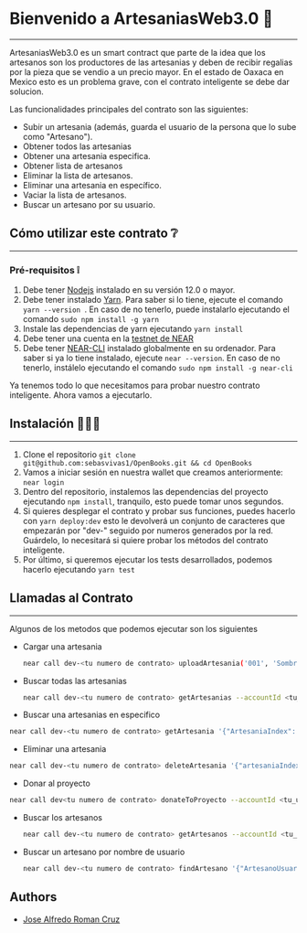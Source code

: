 # Bienvenido a ArtesaniasWeb3.0 📖
---
ArtesaniasWeb3.0 es un smart contract que parte de la idea que los artesanos son
los productores de las artesanias y deben de recibir regalias por la pieza que se vendio
a un precio mayor. En el estado de Oaxaca en Mexico esto es un problema grave, con el contrato inteligente se debe dar solucion.

Las funcionalidades principales del contrato son las siguientes:
* Subir un artesania (además, guarda el usuario de la persona que lo sube como "Artesano").
* Obtener todos las artesanias
* Obtener una artesania especifica.
* Obtener lista de artesanos
* Eliminar la lista de artesanos.
* Eliminar una artesania en específico.
* Vaciar la lista de artesanos.
* Buscar un artesano por su usuario.

## Cómo utilizar este contrato ❔
---
### Pré-requisitos ❕
1. Debe tener [Nodejs](https://nodejs.org/en/) instalado en su versión 12.0 o mayor.
2. Debe tener instalado [Yarn](https://yarnpkg.com/). Para saber si lo tiene, ejecute el comando ```yarn --version ```. En caso de no tenerlo, puede instalarlo ejecutando el comando ```sudo npm install -g yarn```
3. Instale las dependencias de yarn ejecutando ```yarn install```
4. Debe tener una cuenta en la [testnet de NEAR](https://wallet.testnet.near.org/)
5. Debe tener [NEAR-CLI](https://github.com/near/near-cli) instalado globalmente en su ordenador. Para saber si ya lo tiene instalado, ejecute ```near --version```. En caso de no tenerlo, instálelo ejecutando el comando ```sudo npm install -g near-cli``` 

Ya tenemos todo lo que necesitamos para probar nuestro contrato inteligente. Ahora vamos a ejecutarlo.

## Instalación 📖🐱‍💻
---
1. Clone el repositorio ```git clone git@github.com:sebasvivas1/OpenBooks.git && cd OpenBooks```
2. Vamos a iniciar sesión en nuestra wallet que creamos anteriormente: ```near login```
3. Dentro del repositorio, instalemos las dependencias del proyecto ejecutando ```npm install```, tranquilo, esto puede tomar unos segundos.
4. Si quieres desplegar el contrato y probar sus funciones, puedes hacerlo con ```yarn deploy:dev``` esto le devolverá un conjunto de caracteres que empezarán por "dev-" seguido por numeros generados por la red. Guárdelo, lo necesitará si quiere probar los métodos del contrato inteligente.
5. Por último, si queremos ejecutar los tests desarrollados, podemos hacerlo ejecutando ```yarn test```
   
## Llamadas al Contrato 
---
Algunos de los metodos que podemos ejecutar son los siguientes
- Cargar una artesania
  ```bash
  near call dev-<tu numero de contrato> uploadArtesania('001', 'Sombrero','Sombrero de palma', 'https://www.istockphoto.com/es/foto/sombrero-hecho-de-hojas-de-palma-gm500937574-81078667', 'https://ipfs.io/ipfs/bafybeia5khhhukn672acm6sfredqdereor7n7zsoobvrwcqk7rmn6ihffi', '10000000000000000')' --accountId <tu_user.testnet>
  ```
- Buscar todas las artesanias 
  ```bash
  near call dev-<tu numero de contrato> getArtesanias --accountId <tu_user.testnet>
  ```
- Buscar una artesanias en especifico
```bash
near call dev-<tu numero de contrato> getArtesania '{"ArtesaniaIndex": i32}' --accountId <tu_user.testnet>
  ```
- Eliminar una artesania
```bash
near call dev-<tu numero de contrato> deleteArtesania '{"artesaniaIndex": i32}' --accountId <tu_user.testnet>
  ```
- Donar al proyecto 
```bash
near call dev<tu numero de contrato> donateToProyecto --accountId <tu_user.testnet> --amount i32
  ```
- Buscar los artesanos
  ```bash
  near call dev-<tu numero de contrato> getArtesanos --accountId <tu_user.testnet>
    ```
- Buscar un artesano por nombre de usuario 
  ```bash
  near call dev-<tu numero de contrato> findArtesano '{"ArtesanoUsuario": "usuario.testnet"}' --accountId <tu_user.testnet>
    ```

## Authors
- [Jose Alfredo Roman Cruz](https://github.com/josealfredo79)
